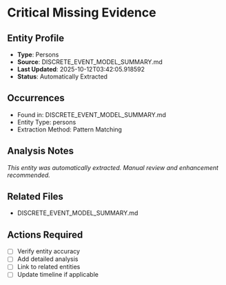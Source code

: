 # Critical Missing Evidence

## Entity Profile
- **Type**: Persons
- **Source**: DISCRETE_EVENT_MODEL_SUMMARY.md
- **Last Updated**: 2025-10-12T03:42:05.918592
- **Status**: Automatically Extracted

## Occurrences
- Found in: DISCRETE_EVENT_MODEL_SUMMARY.md
- Entity Type: persons
- Extraction Method: Pattern Matching

## Analysis Notes
*This entity was automatically extracted. Manual review and enhancement recommended.*

## Related Files
- DISCRETE_EVENT_MODEL_SUMMARY.md

## Actions Required
- [ ] Verify entity accuracy
- [ ] Add detailed analysis
- [ ] Link to related entities
- [ ] Update timeline if applicable
